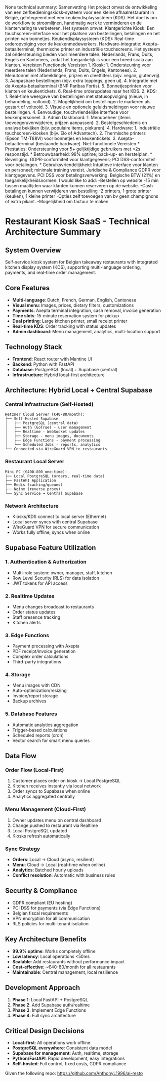 None technical summary:
 Samenvatting Het project omvat de ontwikkeling van een zelfbedieningskiosk-systeem voor een kleine afhaalrestaurant in België, geïntegreerd met een keukendisplaysysteem (KDS). Het doel is om de workflow te stroomlijnen, handmatig werk te verminderen en de klantervaring te verbeteren. Het systeem omvat: Klantgerichte Kiosk: Een touchscreen-interface voor het plaatsen van bestellingen, betalingen en het printen van bonnetjes. Keukendisplaysysteem (KDS): Real-time orderopvolging voor de keukenmedewerkers. Hardware-integratie: Axepta-betaalterminal, thermische printer en industriële touchscreens. Het systeem zal ondersteuning bieden voor meerdere talen: Nederlands, Frans, Duits, Engels en Kantonees, zodat het toegankelijk is voor een breed scala aan klanten. Vereisten Functionele Vereisten 1. Kiosk: 1. Ondersteuning voor meerdere talen (Nederlands, Frans, Duits, Engels, Kantonees). 2. Menutonnel met afbeeldingen, prijzen en dieetfilters (bijv. vegan, glutenvrij). 3. Aanpasbare bestellingen (bijv. extra toppings, geen ui). 4. Integratie met de Axepta-betaalterminal (BNP Paribas Fortis). 5. Bonnetjesprinten voor klanten en keukentickets. 6. Real-time orderupdates naar het KDS. 2. KDS: 1. Real-time weergave van bestellingen met statusopvolging (nieuw, in behandeling, voltooid). 2. Mogelijkheid om bestellingen te markeren als gestart of voltooid. 3. Visuele en optionele geluidsmeldingen voor nieuwe bestellingen. 4. Eenvoudige, touchvriendelijke interface voor keukenpersoneel. 3. Admin Dashboard: 1. Menubeheer (items toevoegen/verwijderen, prijzen aanpassen). 2. Bestelgeschiedenis en analyse bekijken (bijv. populaire items, piekuren). 4. Hardware: 1. Industriële touchscreen-kiosken (bijv. Elo of Advantech). 2. Thermische printers (Epson TM-T88VI) voor bonnetjes en keukentickets. 3. Axepta-betaalterminal (bestaande hardware). Niet-functionele Vereisten * Prestaties: Ondersteuning voor 5+ gelijktijdige gebruikers met <2s responstijd. * Betrouwbaarheid: 99% uptime; back-up- en herstelplan. * Beveiliging: GDPR-conformiteit voor klantgegevens; PCI DSS-conformiteit voor betalingen. * Gebruiksvriendelijkheid: Intuïtieve interface voor klanten en personeel; minimale training vereist. Juridische & Compliance GDPR voor klantgegevens. PCI DSS voor betalingsverwerking. Belgische BTW (21%) en toegankelijkheidsnormen. I would like to add: -Bestellen op website  -15 min tussen maaltijden waar klanten kunnen reserveren op de website. -Cash betalingen kunnen verwijderen van bestelling -2 printers, 1 grote printer (keuken), 1 kleine printer -Opties zelf toevoegen van bv geen champignons of extra pikant. -Mogelijkheid om factuur te maken. 


# Restaurant Kiosk SaaS - Technical Architecture Summary

## System Overview

Self-service kiosk system for Belgian takeaway restaurants with integrated kitchen display system (KDS), supporting multi-language ordering, payments, and real-time order management.

## Core Features

- **Multi-language**: Dutch, French, German, English, Cantonese
- **Visual menu**: Images, prices, dietary filters, customizations
- **Payments**: Axepta terminal integration, cash removal, invoice generation
- **Time slots**: 15-minute reservation system for pickup
- **Dual printing**: Large kitchen printer, small receipt printer
- **Real-time KDS**: Order tracking with status updates
- **Admin dashboard**: Menu management, analytics, multi-location support

## Technology Stack

- **Frontend**: React router with Mantine UI
- **Backend**: Python with FastAPI
- **Database**: PostgreSQL (local) + Supabase (central)
- **Infrastructure**: Hybrid local-first architecture

## Architecture: Hybrid Local + Central Supabase

### Central Infrastructure (Self-Hosted)

```
Hetzner Cloud Server (€40-80/month):
├── Self-Hosted Supabase
│   ├── PostgreSQL (central data)
│   ├── Auth (GoTrue) - user management
│   ├── Realtime - WebSocket updates
│   ├── Storage - menu images, documents
│   ├── Edge Functions - payment processing
│   └── Scheduled Jobs - reports, analytics
└── Connected via WireGuard VPN to restaurants
```

### Restaurant Local Server

```
Mini PC (€400-800 one-time):
├── Local PostgreSQL (orders, real-time data)
├── FastAPI Application
├── Redis (caching/queues)
├── Nginx (reverse proxy)
└── Sync Service → Central Supabase
```

### Network Architecture

- Kiosks/KDS connect to local server (Ethernet)
- Local server syncs with central Supabase
- WireGuard VPN for secure communication
- Works fully offline, syncs when online

## Supabase Feature Utilization

### 1. **Authentication & Authorization**

- Multi-role system: owner, manager, staff, kitchen
- Row Level Security (RLS) for data isolation
- JWT tokens for API access

### 2. **Realtime Updates**

- Menu changes broadcast to restaurants
- Order status updates
- Staff presence tracking
- Kitchen alerts

### 3. **Edge Functions**

- Payment processing with Axepta
- PDF receipt/invoice generation
- Complex order calculations
- Third-party integrations

### 4. **Storage**

- Menu images with CDN
- Auto-optimization/resizing
- Invoice/report storage
- Backup archives

### 5. **Database Features**

- Automatic analytics aggregation
- Trigger-based calculations
- Scheduled reports (cron)
- Vector search for smart menu queries

## Data Flow

### Order Flow (Local-First)

1. Customer places order on kiosk → Local PostgreSQL
1. Kitchen receives instantly via local network
1. Order syncs to Supabase when online
1. Analytics aggregated centrally

### Menu Management (Cloud-First)

1. Owner updates menu on central dashboard
1. Change pushed to restaurant via Realtime
1. Local PostgreSQL updated
1. Kiosks refresh automatically

### Sync Strategy

- **Orders**: Local → Cloud (async, resilient)
- **Menu**: Cloud → Local (real-time when online)
- **Analytics**: Batched hourly uploads
- **Conflict resolution**: Automatic with business rules

## Security & Compliance

- GDPR compliant (EU hosting)
- PCI DSS for payments (via Edge Functions)
- Belgian fiscal requirements
- VPN encryption for all communication
- RLS policies for multi-tenant isolation

## Key Architecture Benefits

- **99.9% uptime**: Works completely offline
- **Low latency**: Local operations <50ms
- **Scalable**: Add restaurants without performance impact
- **Cost-effective**: ~€40-80/month for all restaurants
- **Maintainable**: Central management, local resilience

## Development Approach

1. **Phase 1**: Local FastAPI + PostgreSQL
1. **Phase 2**: Add Supabase auth/realtime
1. **Phase 3**: Implement Edge Functions
1. **Phase 4**: Full sync architecture

## Critical Design Decisions

- **Local-first**: All operations work offline
- **PostgreSQL everywhere**: Consistent data model
- **Supabase for management**: Auth, realtime, storage
- **Python/FastAPI**: Rapid development, easy integrations
- **Self-hosted**: Full control, fixed costs, GDPR compliance​​​​​​​​​​​​​​​​

Given the following repo: https://github.com/AnthonyL1996/ai-resto
